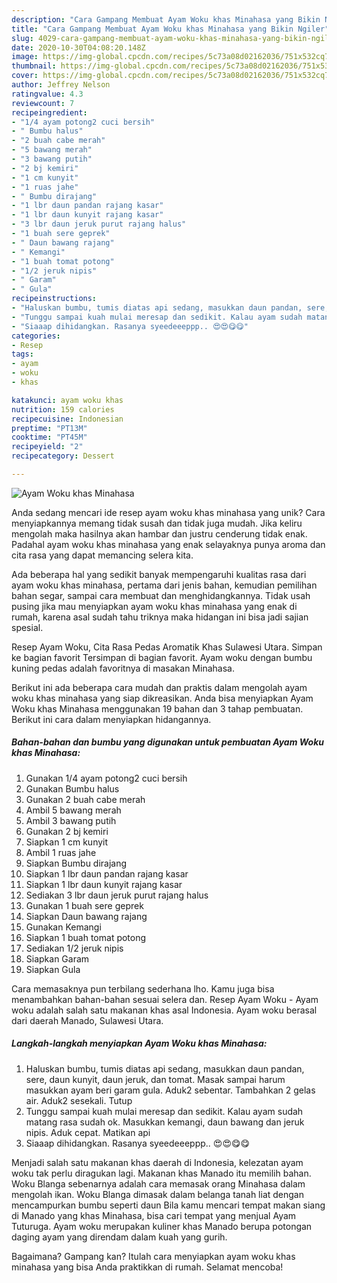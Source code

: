 ```yaml
---
description: "Cara Gampang Membuat Ayam Woku khas Minahasa yang Bikin Ngiler"
title: "Cara Gampang Membuat Ayam Woku khas Minahasa yang Bikin Ngiler"
slug: 4029-cara-gampang-membuat-ayam-woku-khas-minahasa-yang-bikin-ngiler
date: 2020-10-30T04:08:20.148Z
image: https://img-global.cpcdn.com/recipes/5c73a08d02162036/751x532cq70/ayam-woku-khas-minahasa-foto-resep-utama.jpg
thumbnail: https://img-global.cpcdn.com/recipes/5c73a08d02162036/751x532cq70/ayam-woku-khas-minahasa-foto-resep-utama.jpg
cover: https://img-global.cpcdn.com/recipes/5c73a08d02162036/751x532cq70/ayam-woku-khas-minahasa-foto-resep-utama.jpg
author: Jeffrey Nelson
ratingvalue: 4.3
reviewcount: 7
recipeingredient:
- "1/4 ayam potong2 cuci bersih"
- " Bumbu halus"
- "2 buah cabe merah"
- "5 bawang merah"
- "3 bawang putih"
- "2 bj kemiri"
- "1 cm kunyit"
- "1 ruas jahe"
- " Bumbu dirajang"
- "1 lbr daun pandan rajang kasar"
- "1 lbr daun kunyit rajang kasar"
- "3 lbr daun jeruk purut rajang halus"
- "1 buah sere geprek"
- " Daun bawang rajang"
- " Kemangi"
- "1 buah tomat potong"
- "1/2 jeruk nipis"
- " Garam"
- " Gula"
recipeinstructions:
- "Haluskan bumbu, tumis diatas api sedang, masukkan daun pandan, sere, daun kunyit, daun jeruk, dan tomat. Masak sampai harum masukkan ayam beri garam gula. Aduk2 sebentar. Tambahkan 2 gelas air. Aduk2 sesekali. Tutup"
- "Tunggu sampai kuah mulai meresap dan sedikit. Kalau ayam sudah matang rasa sudah ok. Masukkan kemangi, daun bawang dan jeruk nipis. Aduk cepat. Matikan api"
- "Siaaap dihidangkan. Rasanya syeedeeeppp.. 😍😍😋😋"
categories:
- Resep
tags:
- ayam
- woku
- khas

katakunci: ayam woku khas 
nutrition: 159 calories
recipecuisine: Indonesian
preptime: "PT13M"
cooktime: "PT45M"
recipeyield: "2"
recipecategory: Dessert

---
```



![Ayam Woku khas Minahasa](https://img-global.cpcdn.com/recipes/5c73a08d02162036/751x532cq70/ayam-woku-khas-minahasa-foto-resep-utama.jpg)

Anda sedang mencari ide resep ayam woku khas minahasa yang unik? Cara menyiapkannya memang tidak susah dan tidak juga mudah. Jika keliru mengolah maka hasilnya akan hambar dan justru cenderung tidak enak. Padahal ayam woku khas minahasa yang enak selayaknya punya aroma dan cita rasa yang dapat memancing selera kita.

Ada beberapa hal yang sedikit banyak mempengaruhi kualitas rasa dari ayam woku khas minahasa, pertama dari jenis bahan, kemudian pemilihan bahan segar, sampai cara membuat dan menghidangkannya. Tidak usah pusing jika mau menyiapkan ayam woku khas minahasa yang enak di rumah, karena asal sudah tahu triknya maka hidangan ini bisa jadi sajian spesial.

Resep Ayam Woku, Cita Rasa Pedas Aromatik Khas Sulawesi Utara. Simpan ke bagian favorit Tersimpan di bagian favorit. Ayam woku dengan bumbu kuning pedas adalah favoritnya di masakan Minahasa.


Berikut ini ada beberapa cara mudah dan praktis dalam mengolah ayam woku khas minahasa yang siap dikreasikan. Anda bisa menyiapkan Ayam Woku khas Minahasa menggunakan 19 bahan dan 3 tahap pembuatan. Berikut ini cara dalam menyiapkan hidangannya.

<!--inarticleads1-->

##### Bahan-bahan dan bumbu yang digunakan untuk pembuatan Ayam Woku khas Minahasa:

1. Gunakan 1/4 ayam potong2 cuci bersih
1. Gunakan  Bumbu halus
1. Gunakan 2 buah cabe merah
1. Ambil 5 bawang merah
1. Ambil 3 bawang putih
1. Gunakan 2 bj kemiri
1. Siapkan 1 cm kunyit
1. Ambil 1 ruas jahe
1. Siapkan  Bumbu dirajang
1. Siapkan 1 lbr daun pandan rajang kasar
1. Siapkan 1 lbr daun kunyit rajang kasar
1. Sediakan 3 lbr daun jeruk purut rajang halus
1. Gunakan 1 buah sere geprek
1. Siapkan  Daun bawang rajang
1. Gunakan  Kemangi
1. Siapkan 1 buah tomat potong
1. Sediakan 1/2 jeruk nipis
1. Siapkan  Garam
1. Siapkan  Gula


Cara memasaknya pun terbilang sederhana lho. Kamu juga bisa menambahkan bahan-bahan sesuai selera dan. Resep Ayam Woku - Ayam woku adalah salah satu makanan khas asal Indonesia. Ayam woku berasal dari daerah Manado, Sulawesi Utara. 

<!--inarticleads2-->

##### Langkah-langkah menyiapkan Ayam Woku khas Minahasa:

1. Haluskan bumbu, tumis diatas api sedang, masukkan daun pandan, sere, daun kunyit, daun jeruk, dan tomat. Masak sampai harum masukkan ayam beri garam gula. Aduk2 sebentar. Tambahkan 2 gelas air. Aduk2 sesekali. Tutup
1. Tunggu sampai kuah mulai meresap dan sedikit. Kalau ayam sudah matang rasa sudah ok. Masukkan kemangi, daun bawang dan jeruk nipis. Aduk cepat. Matikan api
1. Siaaap dihidangkan. Rasanya syeedeeeppp.. 😍😍😋😋


Menjadi salah satu makanan khas daerah di Indonesia, kelezatan ayam woku tak perlu diragukan lagi. Makanan khas Manado itu memilih bahan. Woku Blanga sebenarnya adalah cara memasak orang Minahasa dalam mengolah ikan. Woku Blanga dimasak dalam belanga tanah liat dengan mencampurkan bumbu seperti daun Bila kamu mencari tempat makan siang di Manado yang khas Minahasa, bisa cari tempat yang menjual Ayam Tuturuga. Ayam woku merupakan kuliner khas Manado berupa potongan daging ayam yang direndam dalam kuah yang gurih. 

Bagaimana? Gampang kan? Itulah cara menyiapkan ayam woku khas minahasa yang bisa Anda praktikkan di rumah. Selamat mencoba!
